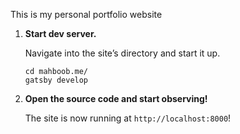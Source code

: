 
This is my personal portfolio website

1.  **Start dev server.**

    Navigate into the site’s directory and start it up.

    ```shell
    cd mahboob.me/
    gatsby develop
    ```

2.  **Open the source code and start observing!**

    The site is now running at `http://localhost:8000`!
